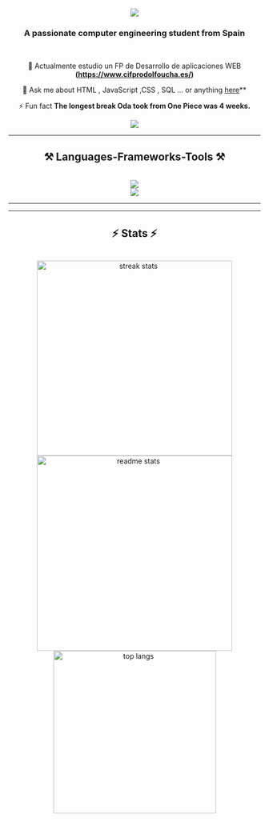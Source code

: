 <h1 align="center">
    <img src="https://readme-typing-svg.herokuapp.com/?font=Righteous&size=35&center=true&vCenter=true&width=500&height=70&duration=4000&lines=Hi+There!+👋;+I'm+Bruno+Couceiro!;" />
</h1>

<h3 align="center">A passionate computer engineering student from Spain</h3>

<br/>

<div align="center">
  
🌱 Actualmente estudio un FP de Desarrollo de aplicaciones WEB **(https://www.cifprodolfoucha.es/)**
 
💬 Ask me about HTML , JavaScript ,CSS , SQL ... or anything [here]((https://github.com/BruhoCS))**

⚡ Fun fact **The longest break Oda took from One Piece was 4 weeks.**

 </div>

 <div align="center"> 

  <a href="https://www.linkedin.com/in/pablo-seijo-7055141b0/" target="_blank">
    <img src="https://img.shields.io/badge/LinkedIn-0077B5?style=for-the-badge&logo=linkedin&logoColor=white" target="_blank" />
  </a>
  
</div>

 <hr/>
 
<h2 align="center">⚒️ Languages-Frameworks-Tools ⚒️</h2>
<br/>
<div align="center">
    <img src="https://skillicons.dev/icons?i=c,cpp,python,java,html,css,js,vscode,linux,bash,git,github" /><br>
    <img src="https://skillicons.dev/icons?i=react,angular,md,obsidian,latex,clion,idea,pycharm,docker,apple,discord" />
<br/>
<hr/>


<hr/>

<h2 align="center">⚡ Stats ⚡</h2>
<br>
<div align=center>
  <img width=390 src="https://github-readme-streak-stats.herokuapp.com/?user=pabloseijo&count_private=true&theme=react&border_radius=10" alt="streak stats"/>
  <img width=390 src="https://github-readme-stats.vercel.app/api?username=pabloseijo&count_private=true&show_icons=true&theme=react&border_radius=10" alt="readme stats" />
  <br/>
  <img width=325 align="center" src="https://github-readme-stats.vercel.app/api/top-langs/?username=pabloseijo&hide=HTML&langs_count=8&layout=compact&theme=react&border_radius=10" alt="top langs" />
</div>

<br/><br/>



